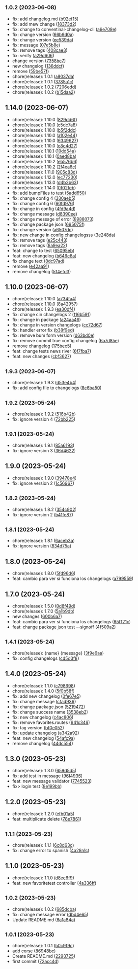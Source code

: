 ## <small>1.0.2 (2023-06-08)</small>

* fix: add changelog.md ([b92ef15](https://github.com/Palmieri31/Rental-Movie---Node/commit/b92ef15))
* fix: add mew change ([18373d2](https://github.com/Palmieri31/Rental-Movie---Node/commit/18373d2))
* fix: change to conventinal-changelog-cli ([a9e708e](https://github.com/Palmieri31/Rental-Movie---Node/commit/a9e708e))
* fix: change version ([66b6d0a](https://github.com/Palmieri31/Rental-Movie---Node/commit/66b6d0a))
* fix: change version ([ee539da](https://github.com/Palmieri31/Rental-Movie---Node/commit/ee539da))
* fix: message ([07e5b8e](https://github.com/Palmieri31/Rental-Movie---Node/commit/07e5b8e))
* fix: remove tags ([408cae3](https://github.com/Palmieri31/Rental-Movie---Node/commit/408cae3))
* fix: verify ([a29d606](https://github.com/Palmieri31/Rental-Movie---Node/commit/a29d606))
* change version ([7358bc7](https://github.com/Palmieri31/Rental-Movie---Node/commit/7358bc7))
* new changelog ([136ddcf](https://github.com/Palmieri31/Rental-Movie---Node/commit/136ddcf))
* remove ([59be57f](https://github.com/Palmieri31/Rental-Movie---Node/commit/59be57f))
* chore(release): 1.0.1 ([a8037da](https://github.com/Palmieri31/Rental-Movie---Node/commit/a8037da))
* chore(release): 1.0.1 ([3785a1c](https://github.com/Palmieri31/Rental-Movie---Node/commit/3785a1c))
* chore(release): 1.0.2 ([7206edd](https://github.com/Palmieri31/Rental-Movie---Node/commit/7206edd))
* chore(release): 1.0.2 ([b15daa2](https://github.com/Palmieri31/Rental-Movie---Node/commit/b15daa2))



## 1.14.0 (2023-06-07)

* chore(release): 1.10.0 ([829dd6f](https://github.com/Palmieri31/Rental-Movie---Node/commit/829dd6f))
* chore(release): 1.10.0 ([c5dc7a8](https://github.com/Palmieri31/Rental-Movie---Node/commit/c5dc7a8))
* chore(release): 1.10.0 ([b5f2ddc](https://github.com/Palmieri31/Rental-Movie---Node/commit/b5f2ddc))
* chore(release): 1.10.0 ([a102e44](https://github.com/Palmieri31/Rental-Movie---Node/commit/a102e44))
* chore(release): 1.10.0 ([6349627](https://github.com/Palmieri31/Rental-Movie---Node/commit/6349627))
* chore(release): 1.10.0 ([c8c4d27](https://github.com/Palmieri31/Rental-Movie---Node/commit/c8c4d27))
* chore(release): 1.10.1 ([10dd54a](https://github.com/Palmieri31/Rental-Movie---Node/commit/10dd54a))
* chore(release): 1.10.1 ([0aed8ba](https://github.com/Palmieri31/Rental-Movie---Node/commit/0aed8ba))
* chore(release): 1.10.2 ([eb576b6](https://github.com/Palmieri31/Rental-Movie---Node/commit/eb576b6))
* chore(release): 1.10.2 ([2f4ea6c](https://github.com/Palmieri31/Rental-Movie---Node/commit/2f4ea6c))
* chore(release): 1.11.0 ([905c83d](https://github.com/Palmieri31/Rental-Movie---Node/commit/905c83d))
* chore(release): 1.12.0 ([ec77230](https://github.com/Palmieri31/Rental-Movie---Node/commit/ec77230))
* chore(release): 1.13.0 ([d4b3b63](https://github.com/Palmieri31/Rental-Movie---Node/commit/d4b3b63))
* chore(release): 1.14.0 ([0f02feb](https://github.com/Palmieri31/Rental-Movie---Node/commit/0f02feb))
* fix: add bumpFiles to test ([5add650](https://github.com/Palmieri31/Rental-Movie---Node/commit/5add650))
* fix: change config 4 ([330aeb5](https://github.com/Palmieri31/Rental-Movie---Node/commit/330aeb5))
* fix: change config 6 ([60fd976](https://github.com/Palmieri31/Rental-Movie---Node/commit/60fd976))
* fix: change in config ([4fd9a4d](https://github.com/Palmieri31/Rental-Movie---Node/commit/4fd9a4d))
* fix: change message ([d8390ee](https://github.com/Palmieri31/Rental-Movie---Node/commit/d8390ee))
* fix: change message of error ([8988073](https://github.com/Palmieri31/Rental-Movie---Node/commit/8988073))
* fix: change package json ([695075f](https://github.com/Palmieri31/Rental-Movie---Node/commit/695075f))
* fix: change version ([a6507dc](https://github.com/Palmieri31/Rental-Movie---Node/commit/a6507dc))
* fix: new change in config changelogsss ([3e248da](https://github.com/Palmieri31/Rental-Movie---Node/commit/3e248da))
* fix: remove tags ([e25c443](https://github.com/Palmieri31/Rental-Movie---Node/commit/e25c443))
* fix: remove tags ([8a9ea22](https://github.com/Palmieri31/Rental-Movie---Node/commit/8a9ea22))
* feat: change to test ([65095eb](https://github.com/Palmieri31/Rental-Movie---Node/commit/65095eb))
* feat: new changelog ([b646c8a](https://github.com/Palmieri31/Rental-Movie---Node/commit/b646c8a))
* fix change text ([8dc97ad](https://github.com/Palmieri31/Rental-Movie---Node/commit/8dc97ad))
* remove ([e42aa91](https://github.com/Palmieri31/Rental-Movie---Node/commit/e42aa91))
* remove changelog ([514efd3](https://github.com/Palmieri31/Rental-Movie---Node/commit/514efd3))



## 1.10.0 (2023-06-07)

* chore(release): 1.10.0 ([a734fa4](https://github.com/Palmieri31/Rental-Movie---Node/commit/a734fa4))
* chore(release): 1.10.0 ([8a42957](https://github.com/Palmieri31/Rental-Movie---Node/commit/8a42957))
* chore(release): 1.9.3 ([ea30df4](https://github.com/Palmieri31/Rental-Movie---Node/commit/ea30df4))
* fix: change cin changelogs 2 ([f16b591](https://github.com/Palmieri31/Rental-Movie---Node/commit/f16b591))
* fix: change in package ([a24aa46](https://github.com/Palmieri31/Rental-Movie---Node/commit/a24aa46))
* fix: change in version changelogs ([cc72d67](https://github.com/Palmieri31/Rental-Movie---Node/commit/cc72d67))
* fix: handler error fix ([b38f9ed](https://github.com/Palmieri31/Rental-Movie---Node/commit/b38f9ed))
* fix: remove bum form version ([d63bd0e](https://github.com/Palmieri31/Rental-Movie---Node/commit/d63bd0e))
* fix: remove commit true config changelog ([6a7d85e](https://github.com/Palmieri31/Rental-Movie---Node/commit/6a7d85e))
* remove changelog ([175bec5](https://github.com/Palmieri31/Rental-Movie---Node/commit/175bec5))
* feat: change tests news river ([6f7fba7](https://github.com/Palmieri31/Rental-Movie---Node/commit/6f7fba7))
* feat: new changes ([cbf3627](https://github.com/Palmieri31/Rental-Movie---Node/commit/cbf3627))



## <small>1.9.3 (2023-06-07)</small>

* chore(release): 1.9.3 ([d53e4b4](https://github.com/Palmieri31/Rental-Movie---Node/commit/d53e4b4))
* fix: add config file to changelogs ([8c6ba50](https://github.com/Palmieri31/Rental-Movie---Node/commit/8c6ba50))



## <small>1.9.2 (2023-05-24)</small>

* chore(release): 1.9.2 ([516b42b](https://github.com/Palmieri31/Rental-Movie---Node/commit/516b42b))
* fix: ignore version 4 ([72bb225](https://github.com/Palmieri31/Rental-Movie---Node/commit/72bb225))



## <small>1.9.1 (2023-05-24)</small>

* chore(release): 1.9.1 ([85a6193](https://github.com/Palmieri31/Rental-Movie---Node/commit/85a6193))
* fix: ignore version 3 ([36d4622](https://github.com/Palmieri31/Rental-Movie---Node/commit/36d4622))



## 1.9.0 (2023-05-24)

* chore(release): 1.9.0 ([39478e4](https://github.com/Palmieri31/Rental-Movie---Node/commit/39478e4))
* fix: ignore version 2 ([1c56967](https://github.com/Palmieri31/Rental-Movie---Node/commit/1c56967))



## <small>1.8.2 (2023-05-24)</small>

* chore(release): 1.8.2 ([354c902](https://github.com/Palmieri31/Rental-Movie---Node/commit/354c902))
* fix: ignore version 2 ([b41fe87](https://github.com/Palmieri31/Rental-Movie---Node/commit/b41fe87))



## <small>1.8.1 (2023-05-24)</small>

* chore(release): 1.8.1 ([6aceb3a](https://github.com/Palmieri31/Rental-Movie---Node/commit/6aceb3a))
* fix: ignore version ([834d75a](https://github.com/Palmieri31/Rental-Movie---Node/commit/834d75a))



## 1.8.0 (2023-05-24)

* chore(release): 1.8.0 ([5fd96d6](https://github.com/Palmieri31/Rental-Movie---Node/commit/5fd96d6))
* feat: cambio para ver si funciona los changelogs ([a799559](https://github.com/Palmieri31/Rental-Movie---Node/commit/a799559))



## 1.7.0 (2023-05-24)

* chore(release): 1.5.0 ([0d8f49d](https://github.com/Palmieri31/Rental-Movie---Node/commit/0d8f49d))
* chore(release): 1.7.0 ([5a1b9db](https://github.com/Palmieri31/Rental-Movie---Node/commit/5a1b9db))
* new changes ([600b6a7](https://github.com/Palmieri31/Rental-Movie---Node/commit/600b6a7))
* feat: cambio para ver si funciona los changelogs ([65f121c](https://github.com/Palmieri31/Rental-Movie---Node/commit/65f121c))
* feat: change package json test --signoff ([4f509a2](https://github.com/Palmieri31/Rental-Movie---Node/commit/4f509a2))



## <small>1.4.1 (2023-05-24)</small>

* chore(release): {name} {message} ([3f9e6aa](https://github.com/Palmieri31/Rental-Movie---Node/commit/3f9e6aa))
* fix: config changelogs ([cd5d3f8](https://github.com/Palmieri31/Rental-Movie---Node/commit/cd5d3f8))



## 1.4.0 (2023-05-24)

* chore(release): 1.1.0 ([c798698](https://github.com/Palmieri31/Rental-Movie---Node/commit/c798698))
* chore(release): 1.4.0 ([5f0b58f](https://github.com/Palmieri31/Rental-Movie---Node/commit/5f0b58f))
* fix: add new changelog ([0fe67e5](https://github.com/Palmieri31/Rental-Movie---Node/commit/0fe67e5))
* fix: change message ([cfad936](https://github.com/Palmieri31/Rental-Movie---Node/commit/cfad936))
* fix: change package.json ([5219472](https://github.com/Palmieri31/Rental-Movie---Node/commit/5219472))
* fix: change success name ([3538eb2](https://github.com/Palmieri31/Rental-Movie---Node/commit/3538eb2))
* fix: new changelog ([c4ac806](https://github.com/Palmieri31/Rental-Movie---Node/commit/c4ac806))
* fix: remove favorites.routes ([941c346](https://github.com/Palmieri31/Rental-Movie---Node/commit/941c346))
* fix: tag version ([bf0e052](https://github.com/Palmieri31/Rental-Movie---Node/commit/bf0e052))
* fix: update changelog ([a342a92](https://github.com/Palmieri31/Rental-Movie---Node/commit/a342a92))
* feat: new changelog ([54afc9a](https://github.com/Palmieri31/Rental-Movie---Node/commit/54afc9a))
* remove changelog ([44dc554](https://github.com/Palmieri31/Rental-Movie---Node/commit/44dc554))



## 1.3.0 (2023-05-23)

* chore(release): 1.3.0 ([659d5d5](https://github.com/Palmieri31/Rental-Movie---Node/commit/659d5d5))
* fix: add test in message ([96f4936](https://github.com/Palmieri31/Rental-Movie---Node/commit/96f4936))
* feat: new message validator ([7745523](https://github.com/Palmieri31/Rental-Movie---Node/commit/7745523))
* fix> login test ([8e199bb](https://github.com/Palmieri31/Rental-Movie---Node/commit/8e199bb))



## 1.2.0 (2023-05-23)

* chore(release): 1.2.0 ([efb01a5](https://github.com/Palmieri31/Rental-Movie---Node/commit/efb01a5))
* feat: multiplicate delete ([78e7861](https://github.com/Palmieri31/Rental-Movie---Node/commit/78e7861))



## <small>1.1.1 (2023-05-23)</small>

* chore(release): 1.1.1 ([6c8d63c](https://github.com/Palmieri31/Rental-Movie---Node/commit/6c8d63c))
* fix: change error to spanish ([4a29a1c](https://github.com/Palmieri31/Rental-Movie---Node/commit/4a29a1c))



## 1.1.0 (2023-05-23)

* chore(release): 1.1.0 ([d8ec6f9](https://github.com/Palmieri31/Rental-Movie---Node/commit/d8ec6f9))
* feat: new favoritetest controller ([4a336ff](https://github.com/Palmieri31/Rental-Movie---Node/commit/4a336ff))



## <small>1.0.2 (2023-05-23)</small>

* chore(release): 1.0.2 ([685dcba](https://github.com/Palmieri31/Rental-Movie---Node/commit/685dcba))
* fix: change message error ([dbd4e65](https://github.com/Palmieri31/Rental-Movie---Node/commit/dbd4e65))
* Update README.md ([6a1a84a](https://github.com/Palmieri31/Rental-Movie---Node/commit/6a1a84a))



## <small>1.0.1 (2023-05-23)</small>

* chore(release): 1.0.1 ([b0c9f9c](https://github.com/Palmieri31/Rental-Movie---Node/commit/b0c9f9c))
* add corse ([86948bc](https://github.com/Palmieri31/Rental-Movie---Node/commit/86948bc))
* Create README.md ([2293725](https://github.com/Palmieri31/Rental-Movie---Node/commit/2293725))
* first commit ([72acc4d](https://github.com/Palmieri31/Rental-Movie---Node/commit/72acc4d))



